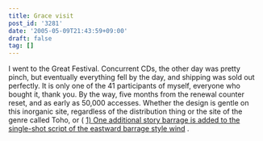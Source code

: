 ```yaml
---
title: Grace visit
post_id: '3281'
date: '2005-05-09T21:43:59+09:00'
draft: false
tag: []
---
```


I went to the Great Festival. Concurrent CDs, the other day was pretty pinch, but eventually everything fell by the day, and shipping was sold out perfectly. It is only one of the 41 participants of myself, everyone who bought it, thank you. By the way, five months from the renewal counter reset, and as early as 50,000 accesses. Whether the design is gentle on this inorganic site, regardless of the distribution thing or the site of the genre called Toho, or ( [1) One additional story barrage is added to the single-shot script of the eastward barrage style wind](/perfect-fool) .